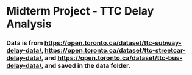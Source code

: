 # Midterm Project - TTC Delay Analysis

### Data is from https://open.toronto.ca/dataset/ttc-subway-delay-data/, https://open.toronto.ca/dataset/ttc-streetcar-delay-data/, and https://open.toronto.ca/dataset/ttc-bus-delay-data/, and saved in the data folder.
